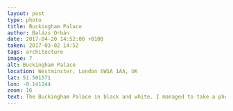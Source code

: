 ```yaml
---
layout: post
type: photo
title: Buckingham Palace
author: Balázs Orbán
date: 2017-04-20 14:52:00 +0100
taken: 2017-03-02 14:52
tags: architecture
image: 7
alt: Buckingham Palace
location: Westminster, London SW1A 1AA, UK
lat: 51.501571
lon: -0.141244
zoom: 16
text: The Buckingham Palace in black and white. I managed to take a photo from behind the fences. That way, there is much less distraction
---
```

